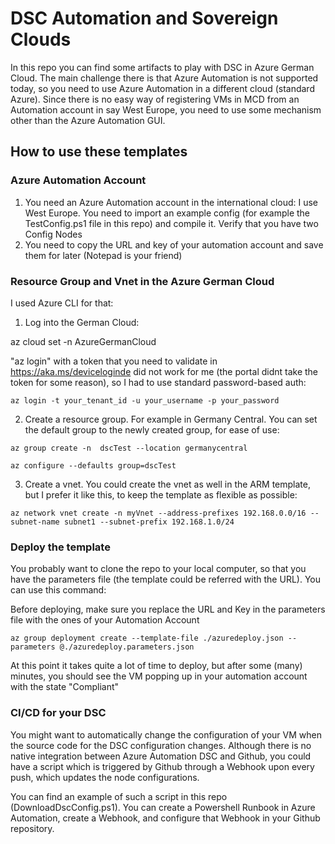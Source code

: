 # DSC Automation and Sovereign Clouds

In this repo you can find some artifacts to play with DSC in Azure German Cloud. The main challenge there is that Azure Automation is not supported today, so you need to use Azure Automation in a different cloud (standard Azure). Since there is no easy way of registering VMs in MCD from an Automation account in say West Europe, you need to use some mechanism other than the Azure Automation GUI.

## How to use these templates

### Azure Automation Account

1. You need an Azure Automation account in the international cloud: I use West Europe. You need to import an example config (for example the TestConfig.ps1 file in this repo) and compile it. Verify that you have two Config Nodes
2. You need to copy the URL and key of your automation account and save them for later (Notepad is your friend)

### Resource Group and Vnet in the Azure German Cloud

I used Azure CLI for that:

1. Log into the German Cloud:

az cloud set -n AzureGermanCloud

"az login" with a token that you need to validate in https://aka.ms/deviceloginde did not work for me (the portal didnt take the token for some reason), so I had to use standard password-based auth:

```
az login -t your_tenant_id -u your_username -p your_password
```

2. Create a resource group. For example in Germany Central. You can set the default group to the newly created group, for ease of use:

```
az group create -n  dscTest --location germanycentral
```

```
az configure --defaults group=dscTest
```

3. Create a vnet. You could create the vnet as well in the ARM template, but I prefer it like this, to keep the template as flexible as possible:

```
az network vnet create -n myVnet --address-prefixes 192.168.0.0/16 --subnet-name subnet1 --subnet-prefix 192.168.1.0/24
```


### Deploy the template

You probably want to clone the repo to your local computer, so that you have the parameters file (the template could be referred with the URL). You can use this command:

Before deploying, make sure you replace the URL and Key in the parameters file with the ones of your Automation Account

```
az group deployment create --template-file ./azuredeploy.json --parameters @./azuredeploy.parameters.json
```

At this point it takes quite a lot of time to deploy, but after some (many) minutes, you should see the VM popping up in your automation account with the state "Compliant"


### CI/CD for your DSC

You might want to automatically change the configuration of your VM when the source code for the DSC configuration changes. Although there is no native integration between Azure Automation DSC and Github, you could have a script which is triggered by Github through a Webhook upon every push, which updates the node configurations.

You can find an example of such a script in this repo (DownloadDscConfig.ps1). You can create a Powershell Runbook in Azure Automation, create a Webhook, and configure that Webhook in your Github repository.